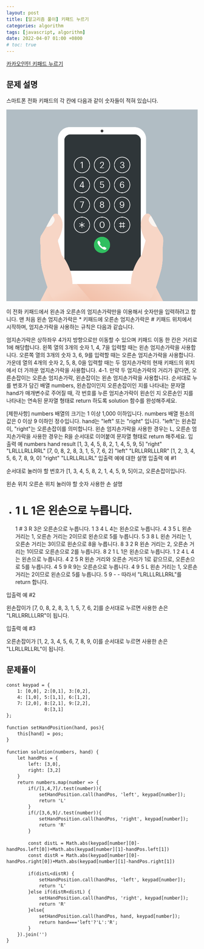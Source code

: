 ```yaml
---
layout: post
title: [알고리즘 풀이] 키패드 누르기
categories: algorithm
tags: [javascript, algorithm]
date: 2022-04-07 01:00 +0800
# toc: true
---
```


[카카오인턴 키패드 누르기](https://programmers.co.kr/learn/courses/30/lessons/67256)

## 문제 설명

스마트폰 전화 키패드의 각 칸에 다음과 같이 숫자들이 적혀 있습니다.

![](/assets/img/kakao_phone1.png)

이 전화 키패드에서 왼손과 오른손의 엄지손가락만을 이용해서 숫자만을 입력하려고 합니다.
맨 처음 왼손 엄지손가락은 \* 키패드에 오른손 엄지손가락은 # 키패드 위치에서 시작하며, 엄지손가락을 사용하는 규칙은 다음과 같습니다.

엄지손가락은 상하좌우 4가지 방향으로만 이동할 수 있으며 키패드 이동 한 칸은 거리로 1에 해당합니다.
왼쪽 열의 3개의 숫자 1, 4, 7을 입력할 때는 왼손 엄지손가락을 사용합니다.
오른쪽 열의 3개의 숫자 3, 6, 9를 입력할 때는 오른손 엄지손가락을 사용합니다.
가운데 열의 4개의 숫자 2, 5, 8, 0을 입력할 때는 두 엄지손가락의 현재 키패드의 위치에서 더 가까운 엄지손가락을 사용합니다.
4-1. 만약 두 엄지손가락의 거리가 같다면, 오른손잡이는 오른손 엄지손가락, 왼손잡이는 왼손 엄지손가락을 사용합니다.
순서대로 누를 번호가 담긴 배열 numbers, 왼손잡이인지 오른손잡이인 지를 나타내는 문자열 hand가 매개변수로 주어질 때, 각 번호를 누른 엄지손가락이 왼손인 지 오른손인 지를 나타내는 연속된 문자열 형태로 return 하도록 solution 함수를 완성해주세요.

[제한사항]
numbers 배열의 크기는 1 이상 1,000 이하입니다.
numbers 배열 원소의 값은 0 이상 9 이하인 정수입니다.
hand는 "left" 또는 "right" 입니다.
"left"는 왼손잡이, "right"는 오른손잡이를 의미합니다.
왼손 엄지손가락을 사용한 경우는 L, 오른손 엄지손가락을 사용한 경우는 R을 순서대로 이어붙여 문자열 형태로 return 해주세요.
입출력 예
numbers hand result
[1, 3, 4, 5, 8, 2, 1, 4, 5, 9, 5] "right" "LRLLLRLLRRL"
[7, 0, 8, 2, 8, 3, 1, 5, 7, 6, 2] "left" "LRLLRRLLLRR"
[1, 2, 3, 4, 5, 6, 7, 8, 9, 0] "right" "LLRLLRLLRL"
입출력 예에 대한 설명
입출력 예 #1

순서대로 눌러야 할 번호가 [1, 3, 4, 5, 8, 2, 1, 4, 5, 9, 5]이고, 오른손잡이입니다.

왼손 위치 오른손 위치 눌러야 할 숫자 사용한 손 설명

- # 1 L 1은 왼손으로 누릅니다.
  1 # 3 R 3은 오른손으로 누릅니다.
  1 3 4 L 4는 왼손으로 누릅니다.
  4 3 5 L 왼손 거리는 1, 오른손 거리는 2이므로 왼손으로 5를 누릅니다.
  5 3 8 L 왼손 거리는 1, 오른손 거리는 3이므로 왼손으로 8을 누릅니다.
  8 3 2 R 왼손 거리는 2, 오른손 거리는 1이므로 오른손으로 2를 누릅니다.
  8 2 1 L 1은 왼손으로 누릅니다.
  1 2 4 L 4는 왼손으로 누릅니다.
  4 2 5 R 왼손 거리와 오른손 거리가 1로 같으므로, 오른손으로 5를 누릅니다.
  4 5 9 R 9는 오른손으로 누릅니다.
  4 9 5 L 왼손 거리는 1, 오른손 거리는 2이므로 왼손으로 5를 누릅니다.
  5 9 - -
  따라서 "LRLLLRLLRRL"를 return 합니다.

입출력 예 #2

왼손잡이가 [7, 0, 8, 2, 8, 3, 1, 5, 7, 6, 2]를 순서대로 누르면 사용한 손은 "LRLLRRLLLRR"이 됩니다.

입출력 예 #3

오른손잡이가 [1, 2, 3, 4, 5, 6, 7, 8, 9, 0]를 순서대로 누르면 사용한 손은 "LLRLLRLLRL"이 됩니다.

## 문제풀이

```
const keypad = {
    1: [0,0], 2:[0,1], 3:[0,2],
    4: [1,0], 5:[1,1], 6:[1,2],
    7: [2,0], 8:[2,1], 9:[2,2],
              0:[3,1]
};

function setHandPosition(hand, pos){
    this[hand] = pos;
}

function solution(numbers, hand) {
    let handPos = {
        left: [3,0],
        right: [3,2]
    }
    return numbers.map(number => {
        if(/[1,4,7]/.test(number)){
            setHandPosition.call(handPos, 'left', keypad[number]);
            return 'L'
        }
        if(/[3,6,9]/.test(number)){
            setHandPosition.call(handPos, 'right', keypad[number]);
            return 'R'
        }

        const distL = Math.abs(keypad[number][0]-handPos.left[0])+Math.abs(keypad[number][1]-handPos.left[1])
        const distR = Math.abs(keypad[number][0]-handPos.right[0])+Math.abs(keypad[number][1]-handPos.right[1])

        if(distL<distR) {
            setHandPosition.call(handPos, 'left', keypad[number]);
            return 'L'
        }else if(distR<distL) {
            setHandPosition.call(handPos, 'right', keypad[number]);
            return 'R'
        }else{
            setHandPosition.call(handPos, hand, keypad[number]);
            return hand==='left'?'L':'R';
        }
    }).join('')
}
```
